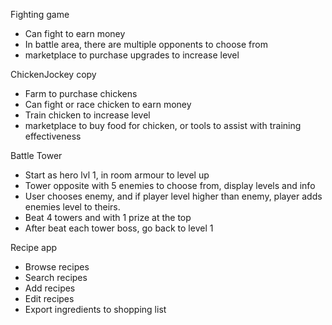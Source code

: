 Fighting game
- Can fight to earn money
- In battle area, there are multiple opponents to choose from
- marketplace to purchase upgrades to increase level

ChickenJockey copy
- Farm to purchase chickens
- Can fight or race chicken to earn money
- Train chicken to increase level
- marketplace to buy food for chicken, or tools to assist with training effectiveness

Battle Tower
- Start as hero lvl 1, in room armour to level up
- Tower opposite with 5 enemies to choose from, display levels and info
- User chooses enemy, and if player level higher than enemy, player adds enemies level to theirs.
- Beat 4 towers and with 1 prize at the top
- After beat each tower boss, go back to level 1

Recipe app
- Browse recipes
- Search recipes
- Add recipes
- Edit recipes
- Export ingredients to shopping list
